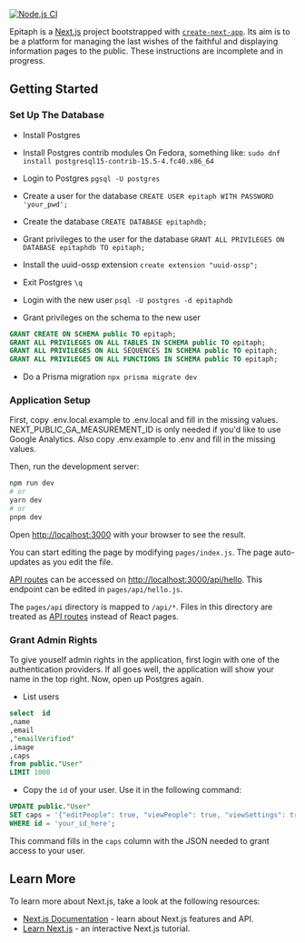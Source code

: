 [![Node.js CI](https://github.com/Kaleidoscope-Systems/epitaph/actions/workflows/node.js.yml/badge.svg?branch=main)](https://github.com/Kaleidoscope-Systems/epitaph/actions/workflows/node.js.yml)

Epitaph is a [Next.js](https://nextjs.org/) project bootstrapped with [`create-next-app`](https://github.com/vercel/next.js/tree/canary/packages/create-next-app). Its aim is to be a platform for managing the last wishes of the faithful and displaying information pages to the public. These instructions are incomplete and in progress.

## Getting Started

### Set Up The Database
- Install Postgres

- Install Postgres contrib modules
On Fedora, something like: `sudo dnf install postgresql15-contrib-15.5-4.fc40.x86_64`

- Login to Postgres `pgsql -U postgres`

- Create a user for the database `CREATE USER epitaph WITH PASSWORD 'your_pwd';`

- Create the database `CREATE DATABASE epitaphdb;`

- Grant privileges to the user for the database `GRANT ALL PRIVILEGES ON DATABASE epitaphdb TO epitaph;`

- Install the uuid-ossp extension `create extension "uuid-ossp";`

- Exit Postgres `\q`

- Login with the new user `psql -U postgres -d epitaphdb`

- Grant privileges on the schema to the new user
```sql
GRANT CREATE ON SCHEMA public TO epitaph;
GRANT ALL PRIVILEGES ON ALL TABLES IN SCHEMA public TO epitaph;
GRANT ALL PRIVILEGES ON ALL SEQUENCES IN SCHEMA public TO epitaph;
GRANT ALL PRIVILEGES ON ALL FUNCTIONS IN SCHEMA public TO epitaph;
```

- Do a Prisma migration `npx prisma migrate dev`

### Application Setup
First, copy .env.local.example to .env.local and fill in the missing values. NEXT_PUBLIC_GA_MEASUREMENT_ID is only needed if you'd like to use Google Analytics.
Also copy .env.example to .env and fill in the missing values.

Then, run the development server:

```bash
npm run dev
# or
yarn dev
# or
pnpm dev
```

Open [http://localhost:3000](http://localhost:3000) with your browser to see the result.

You can start editing the page by modifying `pages/index.js`. The page auto-updates as you edit the file.

[API routes](https://nextjs.org/docs/api-routes/introduction) can be accessed on [http://localhost:3000/api/hello](http://localhost:3000/api/hello). This endpoint can be edited in `pages/api/hello.js`.

The `pages/api` directory is mapped to `/api/*`. Files in this directory are treated as [API routes](https://nextjs.org/docs/api-routes/introduction) instead of React pages.

### Grant Admin Rights
To give youself admin rights in the application, first login with one of the authentication providers. If all goes well, the application will show your name in the top right. Now, open up Postgres again.

- List users
```sql
select  id
,name
,email
,"emailVerified"
,image
,caps
from public."User"
LIMIT 1000
```

- Copy the `id` of your user. Use it in the following command:
```sql
UPDATE public."User"
SET caps = '{"editPeople": true, "viewPeople": true, "viewSettings": true, "viewDashboard": true, "editAllRecords": true, "viewAllRecords": true}'::jsonb
WHERE id = 'your_id_here';
```
This command fills in the `caps` column with the JSON needed to grant access to your user.

## Learn More

To learn more about Next.js, take a look at the following resources:

- [Next.js Documentation](https://nextjs.org/docs) - learn about Next.js features and API.
- [Learn Next.js](https://nextjs.org/learn) - an interactive Next.js tutorial.